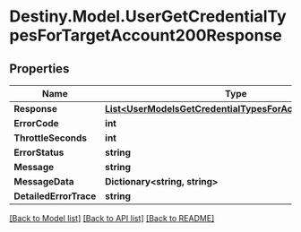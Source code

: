 # Destiny.Model.UserGetCredentialTypesForTargetAccount200Response

## Properties

Name | Type | Description | Notes
------------ | ------------- | ------------- | -------------
**Response** | [**List&lt;UserModelsGetCredentialTypesForAccountResponse&gt;**](UserModelsGetCredentialTypesForAccountResponse.md) |  | [optional] 
**ErrorCode** | **int** |  | [optional] 
**ThrottleSeconds** | **int** |  | [optional] 
**ErrorStatus** | **string** |  | [optional] 
**Message** | **string** |  | [optional] 
**MessageData** | **Dictionary&lt;string, string&gt;** |  | [optional] 
**DetailedErrorTrace** | **string** |  | [optional] 

[[Back to Model list]](../README.md#documentation-for-models) [[Back to API list]](../README.md#documentation-for-api-endpoints) [[Back to README]](../README.md)

